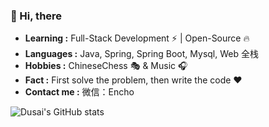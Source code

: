 ### 👋 Hi, there

- **Learning :** Full-Stack Development ⚡ | Open-Source 🔥
- **Languages :** Java, Spring, Spring Boot, Mysql, Web 全栈
- **Hobbies :** ChineseChess 🎭 & Music 🎧
- **Fact :** First solve the problem, then write the code ❤️
- **Contact me :** 微信：Encho

![Dusai's GitHub stats](https://github-readme-stats.vercel.app/api?username=shenzehui&show_icons=true&theme=radical)


